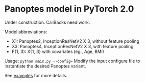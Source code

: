 # Panoptes model in PyTorch 2.0

Under construction. CallBacks need work.

Model abbreviations:
- X1: Panoptes2, InceptionResNetV2 X 3, without feature pooling
- X3: Panoptes4, InceptionResNetV2 X 3, with feature pooling
- F{1, 3}: X{1, 3} with covariates (eg., Age, BMI)

Usage:
`python main.py --config=`
Modify the input configure file to instantiate the desired Panoptes variant.

See [examples](src/config.yaml) for more details.